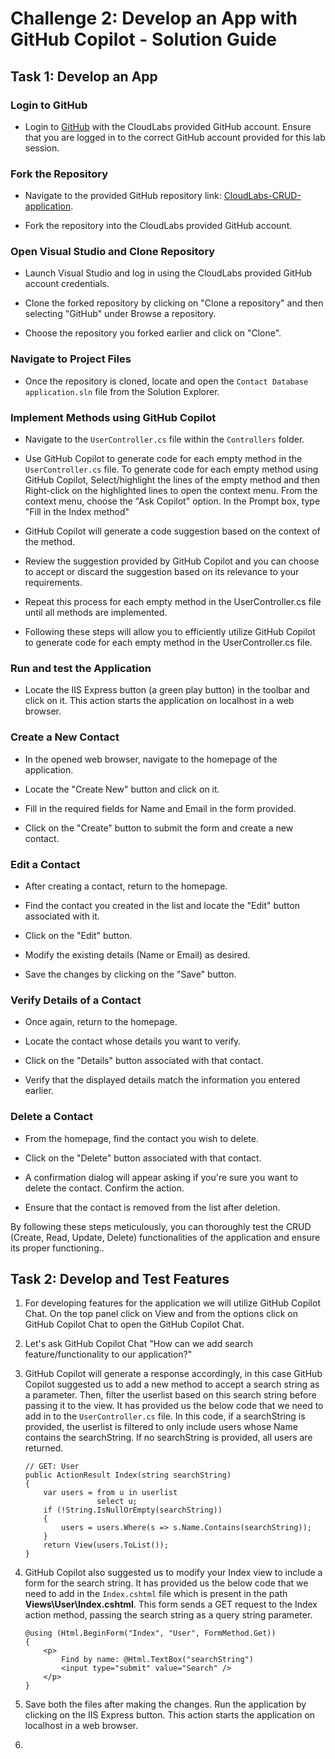 # Challenge 2: Develop an App with GitHub Copilot - Solution Guide

## Task 1: Develop an App

### Login to GitHub

- Login to [GitHub](https://github.com/login) with the CloudLabs provided GitHub account. Ensure that you are logged in to the correct GitHub account provided for this lab session.

### Fork the Repository

- Navigate to the provided GitHub repository link: [CloudLabs-CRUD-application](https://github.com/CloudLabsAI-Azure/CloudLabs-CRUD-application).

- Fork the repository into the CloudLabs provided GitHub account.

### Open Visual Studio and Clone Repository

- Launch Visual Studio and log in using the CloudLabs provided GitHub account credentials.

- Clone the forked repository by clicking on "Clone a repository" and then selecting "GitHub" under Browse a repository.

- Choose the repository you forked earlier and click on "Clone".

### Navigate to Project Files

- Once the repository is cloned, locate and open the `Contact Database application.sln` file from the Solution Explorer.

### Implement Methods using GitHub Copilot

- Navigate to the `UserController.cs` file within the `Controllers` folder.

- Use GitHub Copilot to generate code for each empty method in the `UserController.cs` file. To generate code for each empty method using GitHub Copilot, Select/highlight the lines of the empty method and then Right-click on the highlighted lines to open the context menu. From the context menu, choose the "Ask Copilot" option. In the Prompt box, type "Fill in the Index method"

- GitHub Copilot will generate a code suggestion based on the context of the method.

- Review the suggestion provided by GitHub Copilot and you can choose to accept or discard the suggestion based on its relevance to your requirements.

- Repeat this process for each empty method in the UserController.cs file until all methods are implemented.

- Following these steps will allow you to efficiently utilize GitHub Copilot to generate code for each empty method in the UserController.cs file.

### Run and test the Application

- Locate the IIS Express button (a green play button) in the toolbar and click on it. This action starts the application on localhost in a web browser.

### Create a New Contact

- In the opened web browser, navigate to the homepage of the application.

- Locate the "Create New" button and click on it.

- Fill in the required fields for Name and Email in the form provided.

- Click on the "Create" button to submit the form and create a new contact.

### Edit a Contact

- After creating a contact, return to the homepage.

- Find the contact you created in the list and locate the "Edit" button associated with it.

- Click on the "Edit" button.

- Modify the existing details (Name or Email) as desired.

- Save the changes by clicking on the "Save" button.

### Verify Details of a Contact

- Once again, return to the homepage.

- Locate the contact whose details you want to verify.

- Click on the "Details" button associated with that contact.

- Verify that the displayed details match the information you entered earlier.

### Delete a Contact

- From the homepage, find the contact you wish to delete.

- Click on the "Delete" button associated with that contact.

- A confirmation dialog will appear asking if you're sure you want to delete the contact. Confirm the action.

- Ensure that the contact is removed from the list after deletion.

By following these steps meticulously, you can thoroughly test the CRUD (Create, Read, Update, Delete) functionalities of the application and ensure its proper functioning..

## Task 2: Develop and Test Features

1. For developing features for the application we will utilize GitHub Copilot Chat. On the top panel click on View and from the options click on GitHub Copilot Chat to open the GitHub Copilot Chat.

1. Let's ask GitHub Copilot Chat "How can we add search feature/functionality to our application?"

1. GitHub Copilot will generate a response accordingly, in this case GitHub Copilot suggested us to add a new method to accept a search string as a parameter. Then, filter the userlist based on this search string before passing it to the view. It has provided us the below code that we need to add in to the `UserController.cs` file. In this code, if a searchString is provided, the userlist is filtered to only include users whose Name contains the searchString. If no searchString is provided, all users are returned.

    ```
    // GET: User
    public ActionResult Index(string searchString)
    {
        var users = from u in userlist
                    select u;
        if (!String.IsNullOrEmpty(searchString))
        {
            users = users.Where(s => s.Name.Contains(searchString));
        }
        return View(users.ToList());
    }
    ```

1. GitHub Copilot also suggested us to modify your Index view to include a form for the search string. It has provided us the below code that we need to add in the `Index.cshtml` file which is present in the path **Views\User\Index.cshtml**. This form sends a GET request to the Index action method, passing the search string as a query string parameter.


    ```
    @using (Html.BeginForm("Index", "User", FormMethod.Get))
    {
        <p>
            Find by name: @Html.TextBox("searchString") 
            <input type="submit" value="Search" />
        </p>
    }
    ``` 

1. Save both the files after making the changes. Run the application by clicking on the IIS Express button. This action starts the application on localhost in a web browser.

1. 